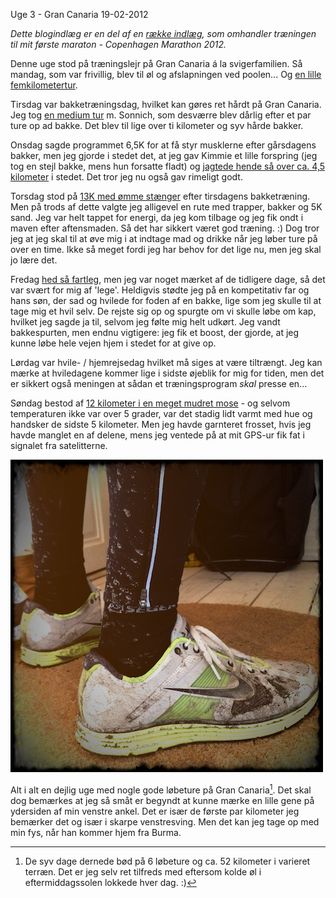 Uge 3 - Gran Canaria
19-02-2012


*Dette blogindlæg er en del af en [række indlæg](/marathon.html), som omhandler træningen til mit første maraton - Copenhagen Marathon 2012.*

Denne uge stod på træningslejr på Gran Canaria á la svigerfamilien. Så mandag, som var frivillig, blev til øl og afslapningen ved poolen... Og [en lille femkilometertur](http://connect.garmin.com/activity/149375338).

Tirsdag var bakketræningsdag, hvilket kan gøres ret hårdt på Gran Canaria. Jeg tog [en medium tur](http://connect.garmin.com/activity/149719523) m. Sonnich, som desværre blev dårlig efter et par ture op ad bakke. Det blev til lige over ti kilometer og syv hårde bakker.

Onsdag sagde programmet 6,5K for at få styr musklerne efter gårsdagens bakker, men jeg gjorde i stedet det, at jeg gav Kimmie et lille forspring (jeg tog en stejl bakke, mens hun forsatte fladt) og [jagtede hende så over ca. 4,5 kilometer](http://connect.garmin.com/activity/149794695) i stedet. Det tror jeg nu også gav rimeligt godt.

Torsdag stod på [13K med ømme stænger](http://connect.garmin.com/activity/150033140) efter tirsdagens bakketræning. Men på trods af dette valgte jeg alligevel en rute med trapper, bakker og 5K sand. Jeg var helt tappet for energi, da jeg kom tilbage og jeg fik ondt i maven efter aftensmaden. Så det har sikkert været god træning. :) Dog tror jeg at jeg skal til at øve mig i at indtage mad og drikke når jeg løber ture på over en time. Ikke så meget fordi jeg har behov for det lige nu, men jeg skal jo lære det.

Fredag [hed så fartleg](http://connect.garmin.com/activity/150240235), men jeg var noget mærket af de tidligere dage, så det var svært for mig af 'lege'. Heldigvis stødte jeg på en kompetitativ far og hans søn, der sad og hvilede for foden af en bakke, lige som jeg skulle til at tage mig et hvil selv. De rejste sig op og spurgte om vi skulle løbe om kap, hvilket jeg sagde ja til, selvom jeg følte mig helt udkørt. Jeg vandt bakkespurten, men endnu vigtigere: jeg fik et boost, der gjorde, at jeg kunne løbe hele vejen hjem i stedet for at give op.

Lørdag var hvile- / hjemrejsedag hvilket må siges at være tiltrængt. Jeg kan mærke at hviledagene kommer lige i sidste øjeblik for mig for tiden, men det er sikkert også meningen at sådan et træningsprogram *skal* presse en...

Søndag bestod af [12 kilometer i en meget mudret mose](http://connect.garmin.com/activity/150821460) - og selvom temperaturen ikke var over 5 grader, var det stadig lidt varmt med hue og handsker de sidste 5 kilometer. Men jeg havde garnteret frosset, hvis jeg havde manglet en af delene, mens jeg ventede på at mit GPS-ur fik fat i signalet fra satelitterne.

<img class="screen" src="/static/201202_muddersko.png" alt="Muddersko">

Alt i alt en dejlig uge med nogle gode løbeture på Gran Canaria[^1]. Det skal dog bemærkes at jeg så småt er begyndt at kunne mærke en lille gene på ydersiden af min venstre ankel. Det er især de første par kilometer jeg bemærker det og især i skarpe venstresving. Men det kan jeg tage op med min fys, når han kommer hjem fra Burma.

[^1]: De syv dage dernede bød på 6 løbeture og ca. 52 kilometer i varieret terræn. Det er jeg selv ret tilfreds med eftersom kolde øl i eftermiddagssolen lokkede hver dag. :)
